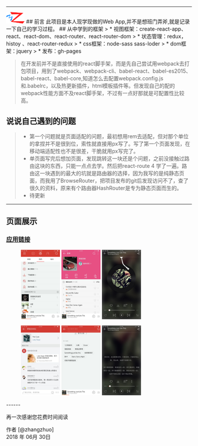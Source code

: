 ------
<img src="show/appicon.png" width="10%" height="10%" />
## 前言
此项目是本人现学现做的Web App,并不是想班门弄斧,就是记录一下自己的学习过程。
## 从中学到的框架
> * 视图框架：create-react-app、react、react-dom、react-router、react-router-dom
> * 状态管理：redux，histoy 、react-router-redux
> * css框架：node-sass sass-loder
> * dom框架：jquery
> * 发布：gh-pages

> 在开发前并不是直接使用的react脚手架，而是先自己尝试用webpack去打包项目，用到了webpack、webpack-cli、babel-react、babel-es2015、babel-react、babel-core,知道怎么去配置webpack.config.js和.babelrc，以及热更新插件，html模板插件等。但发现自己的配的webpack性能方面不及react脚手架，不过有一点好那就是可配置性比较高。

## 说说自己遇到的问题
>* 第一个问题就是页面适配的问题，最初想用rem去适配，但对那个单位的拿捏并不是很到位，索性就直接用px写了。写了第一个页面发现，在移动端适配性也不是很差，干脆就用px写完了。
>* 单页面写完后想加页面，发现跳转这一块还是个问题，之前没接触过路由这块的东西，只能一点点去学。然后把react-route 4 学了一遍。路由这一块遇到的最大的坑就是路由器的选择，因为我写的是纯静态页面，而我用了BrowseRouter，把项目发布的git后发现访问不了，查了很久的资料，原来有个路由器HashRouter是专为静态页面而生的。
>* 待更新

------
## 页面展示
### [应用链接](https://zealforyou.github.io/cloud-music/)
<figure class="third">
<img src="show/page1.jpg" width="25%" height="25%" />
<img src="show/page2.jpg" width="25%" height="25%" />
<img src="show/page3.jpg" width="25%" height="25%" />
</figure>
<figure class="third">
<img src="show/page5.jpg" width="25%" height="25%" />
<img src="show/page6.jpg" width="25%" height="25%" />
<img src="show/page4.jpg" width="25%" height="25%" />
</figure>
------


再一次感谢您花费时间阅读

作者 [@zhangzhuo]    
2018 年 06月 30日    